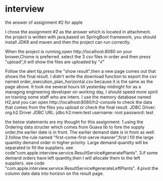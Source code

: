 # interview
the answer of assignment #2 for apple


I chose the assignment #2 as the answer which is located in attachment.
the project is written with java,based on SpringBoot framework, you should
install JDK8 and maven and then the project can run correctly.

When the project is running,open http://localhost:8080 on your brower,Chome is preferred.
select the 3 csv files in order and then press "upload",it will show the files are uploaded by "√"

Follow the alert tip,press the "show result",then a new page
comes out that shows the final result.
I didn't write the download function to export the csv named order_execution_plan_horizontal.csv because it is the same as
the page above.
It took me several hours till yesterday midnight for as a managing engineering
developer on working day, I should speed more spirit on training some staff who are intern.
I use the memory database named H2,and you can open http://localhost:8080/h2-console to check the data that comes from
the files you upload or check the final result.
JDBC Driver: org.h2.Driver
JDBC URL:  jdbc:h2:mem:test
username: root
password: test

the below statements are my thought for this assignment:
1.using the Ordering data structer which comes from Guava lib to fore the supply order,the earlier date is in front. The earlier demand date is in front as well.
2.follow the rule named "first-come-first-serve manner",first I fill the large quantity demand order in higher priority. Large demand quantity will be separated to fill the suppliers.
see code"com.apple.interview.service.ResultService#generatePlants".
3.if some demand orders have left quantity,then I will allocate them to the left suppliers.
see code "com.apple.interview.service.ResultService#generateLeftPlants".
4.pivot the column date data into horizon on the result page.
